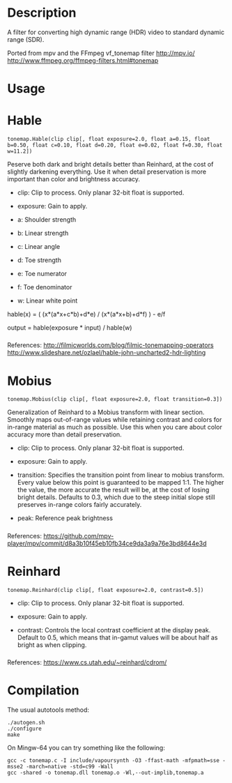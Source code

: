Description
===========

A filter for converting high dynamic range (HDR) video to standard dynamic range (SDR).

Ported from mpv and the FFmpeg vf_tonemap filter
<http://mpv.io/>
<http://www.ffmpeg.org/ffmpeg-filters.html#tonemap>

Usage
=====

Hable
===

    tonemap.Hable(clip clip[, float exposure=2.0, float a=0.15, float b=0.50, float c=0.10, float d=0.20, float e=0.02, float f=0.30, float w=11.2])

Peserve both dark and bright details better than Reinhard, at the cost of slightly darkening everything. Use it when detail preservation is more important than color and brightness accuracy.

* clip: Clip to process. Only planar 32-bit float is supported.

* exposure: Gain to apply.

* a: Shoulder strength

* b: Linear strength

* c: Linear angle

* d: Toe strength

* e: Toe numerator

* f: Toe denominator

* w: Linear white point

hable(x) = ( (x\*(a\*x+c\*b)+d\*e) / (x\*(a\*x+b)+d\*f) ) - e/f

output = hable(exposure \* input) / hable(w)

#####
References:
<http://filmicworlds.com/blog/filmic-tonemapping-operators>
<http://www.slideshare.net/ozlael/hable-john-uncharted2-hdr-lighting>

Mobius
===

    tonemap.Mobius(clip clip[, float exposure=2.0, float transition=0.3])

Generalization of Reinhard to a Mobius transform with linear section. Smoothly maps out-of-range values while retaining contrast and colors for in-range material as much as possible. Use this when you care about color accuracy more than detail preservation.

* clip: Clip to process. Only planar 32-bit float is supported.

* exposure: Gain to apply.

* transition: Specifies the transition point from linear to mobius transform. Every value below this point is guaranteed to be mapped 1:1. The higher the value, the more accurate the result will be, at the cost of losing bright details. Defaults to 0.3, which due to the steep initial slope still preserves in-range colors fairly accurately.

* peak: Reference peak brightness

#####
References:
<https://github.com/mpv-player/mpv/commit/d8a3b10f45eb10fb34ce9da3a9a76e3bd8644e3d>

Reinhard
===

    tonemap.Reinhard(clip clip[, float exposure=2.0, contrast=0.5])

* clip: Clip to process. Only planar 32-bit float is supported.

* exposure: Gain to apply.

* contrast: Controls the local contrast coefficient at the display peak. Default to 0.5, which means that in-gamut values will be about half as bright as when clipping.

#####
References:
<https://www.cs.utah.edu/~reinhard/cdrom/>

Compilation
===========
The usual autotools method:
```
./autogen.sh
./configure
make
```

On Mingw-64 you can try something like the following:
```
gcc -c tonemap.c -I include/vapoursynth -O3 -ffast-math -mfpmath=sse -msse2 -march=native -std=c99 -Wall
gcc -shared -o tonemap.dll tonemap.o -Wl,--out-implib,tonemap.a
```
